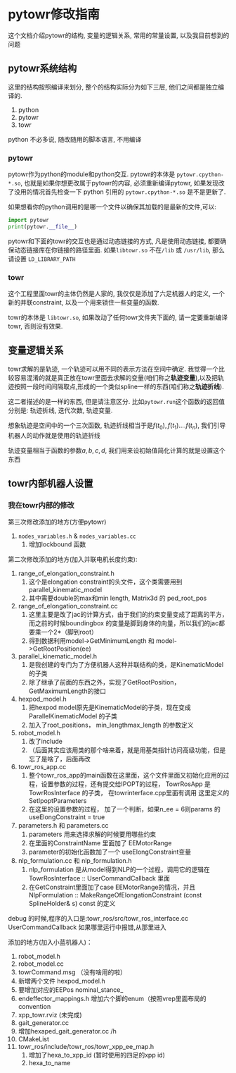 # pytowr修改指南
这个文档介绍pytowr的结构, 变量的逻辑关系, 常用的常量设置, 以及我目前想到的问题
## pytowr系统结构
这里的结构按照编译来划分, 整个的结构实际分为如下三层, 他们之间都是独立编译的.
1. python
2. pytowr
3. towr

python 不必多说, 随改随用的脚本语言, 不用编译

### pytowr
pytowr作为python的module和python交互. pytowr的本体是 `pytowr.cpython-*.so`, 也就是如果你想更改属于pytowr的内容, 必须重新编译pytowr, 如果发现改了没用的情况首先检查一下 python 引用的 `pytowr.cpython-*.so` 是不是更新了. 

如果想看你的python调用的是哪一个文件以确保其加载的是最新的文件,可以:
```py
import pytowr
print(pytowr.__file__)
```

pytowr和下面的towr的交互也是通过动态链接的方式, 凡是使用动态链接, 都要确保动态链接库在你链接的路径里面. 如果`libtowr.so` 不在`/lib` 或 `/usr/lib`, 那么请设置 `LD_LIBRARY_PATH`

### towr
这个工程里面towr的主体仍然是人家的, 我仅仅是添加了六足机器人的定义, 一个新的并联constraint, 以及一个用来锁住一些变量的函数.

towr的本体是 `libtowr.so`, 如果改动了任何towr文件夹下面的, 请一定要重新编译towr, 否则没有效果.

## 变量逻辑关系
towr求解的是轨迹, 一个轨迹可以用不同的表示方法在空间中确定. 我觉得一个比较容易混淆的就是真正放在towr里面去求解的变量(咱们称之**轨迹变量**),以及把轨迹按照一段时间间隔取点,形成的一个类似spline一样的东西(咱们称之**轨迹折线**). 

这二者描述的是一样的东西, 但是请注意区分. 比如`pytowr.run`这个函数的返回值分别是: 轨迹折线, 迭代次数, 轨迹变量. 

想象轨迹是空间中的一个三次函数, 轨迹折线相当于是$f(t_0),f(t_1)....f(t_n)$, 我们引导机器人的动作就是使用的轨迹折线

轨迹变量相当于函数的参数$a,b,c,d$, 我们用来设初始值简化计算的就是设置这个东西


## towr内部机器人设置

### 我在towr内部的修改
第三次修改添加的地方(方便pytowr)
1. `nodes_variables.h` & `nodes_variables.cc`
   1. 增加lockbound 函数

第二次修改添加的地方(加入并联电机长度约束):

1. range_of_elongation_constraint.h
   1. 这个是elongation constraint的头文件，这个类需要用到 parallel_kinematic_model
   2. 其中需要double的max和min length, Matrix3d 的 ped_root_pos
2. range_of_elongation_constraint.cc
   1. 这里主要是改了jac的计算方式，由于我们的约束变量变成了距离的平方，而之前的时候boundingbox 的变量是脚到身体的向量，所以我们的jac都要乘一个2*（脚到root）
   2. 得到数据利用model->GetMinimumLength 和 model->GetRootPosition(ee)
3. parallel_kinematic_model.h
   1. 是我创建的专门为了方便机器人这种并联结构的类，是KinematicModel的子类
   2. 除了继承了前面的东西之外，实现了GetRootPosition，GetMaximumLength的接口
4. hexpod_model.h
   1. 把hexpod model原先是KinematicModel的子类，现在变成ParallelKinematicModel 的子类
   2. 加入了root_positions， min_lengthmax_length 的参数定义
5. robot_model.h 
   1. 改了include
   2. （后面其实应该用类的那个啥来着，就是用基类指针访问高级功能，但是忘了是啥了，后面再改
6. towr_ros_app.cc
   1. 整个towr_ros_app的main函数在这里面，这个文件里面又初始化应用的过程，设置参数的过程，还有提交给IPOPT的过程， TowrRosApp  是 TowrRosInterface 的子类， 在towrinterface.cpp里面有调用 这里定义的SetIpoptParameters
   2. 在这里的设置参数的过程， 加了一个判断，如果n_ee = 6则params 的 useElongConstraint = true
7. parameters.h 和 parameters.cc
   1. parameters 用来选择求解的时候要用哪些约束
   2. 在里面的ConstraintName 里面加了 EEMotorRange
   3. parameter的初始化函数加了一个 useElongConstraint变量
8. nlp_formulation.cc 和 nlp_formulation.h
   1. nlp_formulation 是从model得到NLP的一个过程，调用它的逻辑在TowrRosInterface :: UserCommandCallback 里面
   2. 在GetConstraint里面加了case EEMotorRange的情况，并且NlpFormulation :: MakeRangeOfElongationConstraint (const SplineHolder& s) const 的定义

debug 的时候,程序的入口是:towr_ros/src/towr_ros_interface.cc UserCommandCallback
如果哪里运行中报错,从那里进入

添加的地方(加入小蓝机器人)：
1. robot_model.h
2. robot_model.cc
3. towrCommand.msg （没有啥用的啦）
4. 新增两个文件 hexpod_model.h 
5. 要增加对应的EEPos nominal_stance_
6. endeffector_mappings.h 增加六个脚的enum（按照vrep里面布局的convention
7. xpp_towr.rviz (未完成)
8. gait_generator.cc 
9. 增加hexaped_gait_generator.cc /h
10. CMakeList
11. towr_ros/include/towr_ros/towr_xpp_ee_map.h
    1.  增加了hexa_to_xpp_id (暂时使用的四足的xpp id)
    2.  hexa_to_name